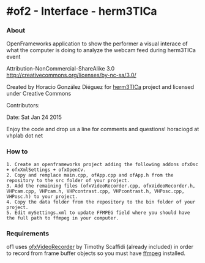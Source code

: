 #of2 - Interface - herm3TICa
===========================

### About
OpenFrameworks application to show the performer a visual interace of what the computer is doing to analyze the webcam feed during herm3TICa event

Attribution-NonCommercial-ShareAlike 3.0
http://creativecommons.org/licenses/by-nc-sa/3.0/

Created by Horacio González Diéguez for [herm3TICa](http://herm3tica.tv/) project and licensed under Creative Commons

Contributors:


Date: Sat Jan 24 2015


Enjoy the code and drop us a line for comments and questions!
horaciogd at vhplab dot net


### How to

	1. Create an openframeworks project adding the following addons ofxOsc + ofxXmlSettings + ofxOpenCv.
	2. Copy and remplace main.cpp, ofApp.cpp and ofApp.h from the repository to the src folder of your project.
	3. Add the remaining files (ofxVideoRecorder.cpp, ofxVideoRecorder.h, VHPcam.cpp, VHPcam.h, VHPcontrast.cpp, VHPcontrast.h, VHPosc.cpp, VHPosc.h) to your project.
	4. Copy the data folder from the repository to the bin folder of your project.
	5. Edit mySettings.xml to update FFMPEG field where you should have the full path to ffmpeg in your computer.
	
	
### Requirements

of1 uses [ofxVideoRecorder](https://github.com/timscaffidi/ofxVideoRecorder) by Timothy Scaffidi (already included) in order to record from frame buffer objects so you must have [ffmpeg](http://ffmpeg.org/) installed.